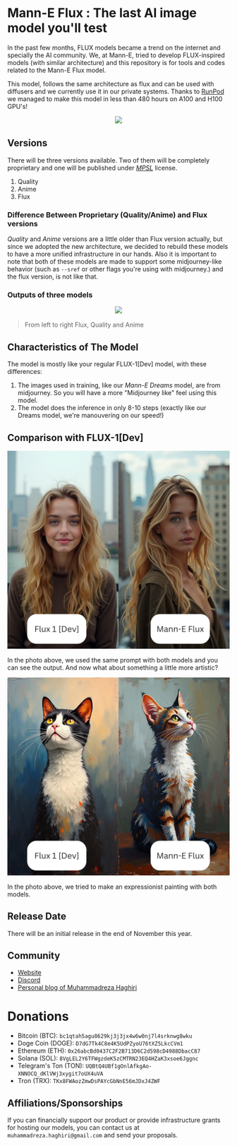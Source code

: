 # Mann-E Flux : The last AI image model you'll test

In the past few months, FLUX models became a trend on the internet and specially the AI community. We, at Mann-E, tried to develop FLUX-inspired models (with similar architecture) and this repository is for tools and codes related to the Mann-E Flux model. 

This model, follows the same architecture as flux and can be used with diffusers and we currently use it in our private systems. Thanks to [RunPod](https://runpod.io) we managed to make this model in less than 480 hours on A100 and H100 GPU's!

<p align="center">
    <img src="banner.png">
</p>

## Versions

There will be three versions available. Two of them will be completely proprietary and one will be published under _[MPSL](https://github.com/mann-e/mpsl)_ license.

1. Quality 
2. Anime 
3. Flux 

### Difference Between Proprietary (Quality/Anime) and Flux versions

_Quality_ and _Anime_ versions are a little older than Flux version actually, but since we adopted the new architecture, we decided to rebuild these models to have a more unified infrastructure in our hands. Also it is important to note that both of these models are made to support some midjourney-like behavior (such as `--sref` or other flags you're using with midjourney.) and the flux version, is not like that. 

### Outputs of three models

<p align="center">
    <img src="three.png">
</p>

> From left to right Flux, Quality and Anime

## Characteristics of The Model

The model is mostly like your regular FLUX-1[Dev] model, with these differences: 

1. The images used in training, like our _Mann-E Dreams_ model, are from midjourney. So you will have a more "Midjourney like" feel using this model. 
2. The model does the inference in only 8-10 steps (exactly like our Dreams model, we're manouvering on our speed!)

## Comparison with FLUX-1[Dev]

![Analog photo](./compariosn-1.jpg)

In the photo above, we used the same prompt with both models and you can see the output. And now what about something a little more artistic? 

![Expressionism](./compariosn-2.jpg)

In the photo above, we tried to make an expressionist painting with both models. 

## Release Date 

There will be an initial release in the end of November this year. 

## Community 

* [Website](https://mann-e.com)
* [Discord](https://discord.gg/7UBd7J36B4)
* [Personal blog of Muhammadreza Haghiri](https://haghiri75.com/en)

# Donations 

* Bitcoin (BTC): `bc1qtah5agu8629kj3j3jx4w6w0nj7l4srknwg8wku`
* Doge Coin (DOGE): `D7dG7Tk4C8e4K5UdPZyoU76tXZ5LkcCVm1`
* Ethereum (ETH): `0x26abcBd0437C2F2B713D6C2d598cD4988DbacC87`
* Solana (SOL): `8VgLEL2Y6TFWgzdeK5zCMTRN23EQ4HZaK3xsoe6Jggnc`
* Telegram's Ton (TON): `UQBtQ4UBf1gOnlAfkgAo-XNNOCQ_dKlVWj3xygit7oUX4uVA`
* Tron (TRX): `TKx8FWAozZmwDsPAYcGbNnE56mJDxJ4ZWF`

## Affiliations/Sponsorships 

If you can financially support our product or provide infrastructure grants for hosting our models, you can contact us at `muhammadreza.haghiri@gmail.com` and send your proposals.